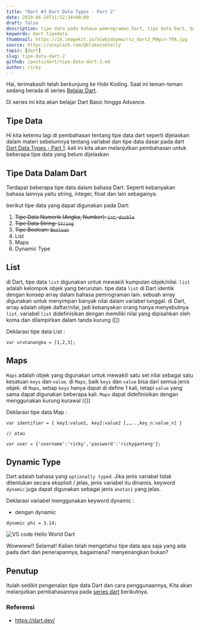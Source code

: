 ```yaml
---
title: "Dart #3 Dart Data Types - Part 2"
date: 2020-06-18T11:52:34+00:00
draft: false
description: tipe data pada bahasa pemrograman Dart, tipe data Dart, boolean, string, Double Dart
keywords: dart tipedata
thumbnail: https://ik.imagekit.io/hiwbjdxpmw/rsz_dart2_M9gcn-7PA.jpg
source: https://unsplash.com/@blakeconnally
topic: [dart]
slug: tipe-data-dart-2
github: /posts/dart/tipe-data-dart-2.md
author: ricky
---
```


Hai, terimakasih telah berkunjung ke Hobi Koding. Saat ini teman-teman sedang berada di series [Belajar Dart](https://hobikoding.com/series/dart/).

Di series ini kita akan belajar Dart Basic hingga Advance.


## Tipe Data


Hi kita ketemu lagi di pembahasan tentang tipe data dart seperti dijelaskan dalam materi sebelumnya tentang variabel dan tipe data dasar pada dart [Dart Data Types - Part 1](https://hobikoding.com//tipe-data-dart-1/). kali ini kita akan melanjutkan pembahasan untuk beberapa tipe data yang belum dijelaskan

## Tipe Data Dalam Dart

Terdapat beberapa tipe data dalam bahasa Dart. Seperti kebanyakan bahasa lainnya yaitu string, integer, float dan lain sebagainya.

berikut tipe data yang dapat digunakan pada Dart:

1. ~~Tipe Data Numerik (Angka, Number): `int`, `double`~~
2. ~~Tipe Data String: `String`~~
3. ~~Tipe Boolean: `Boolean`~~
4. List
5. Maps
6. Dynamic Type

## List


di Dart, tipe data `list` digunakan untuk mewakili kumpulan objek/nilai. `list` adalah kelompok objek yang berurutan. tipe data `list` di Dart identik dengan konsep array dalam bahasa pemrograman lain. sebuah array digunakan untuk menyimpan banyak nilai dalam variabel tunggal. di Dart, array adalah objek daftar/nilai, jadi kebanyakan orang hanya menyebutnya `list`. variabel `list` didefinisikan dengan memiliki nilai yang dipisahkan oleh koma dan dilampirkan dalam tanda kurung ([])

Deklarasi tipe data List :

```
var urutanangka = [1,2,3];
```


## Maps

`Maps` adalah objek yang digunakan untuk mewakili satu set nilai sebagai satu kesatuan `keys` dan `value`. di `Maps`, baik `keys` dan `value` bisa dari semua jenis objek. di `Maps`, setiap `keys` hanya dapat di define 1 kali, tetapi `value` yang sama dapat digunakan beberapa kali. `Maps` dapat didefinisikan dengan menggunakan kurung kurawal ({})

Deklarasi tipe data Map :

```
var identifier = { key1:value1, key2:value2 [,…..,key_n:value_n] }

// atau

var user = {'username':'ricky','password':'rickyganteng'};

```

## Dynamic Type

Dart adalah bahasa yang `optionally typed`. Jika jenis variabel tidak ditentukan secara eksplisit / jelas, jenis variabel itu dinamis. keyword `dynamic` juga dapat digunakan sebagai jenis `anotasi` yang jelas.

Deklarasi variabel menggunakan keyword dynamic :

- dengan dynamic
```
dynamic phi = 3.14;
```

<!-- 

## Runes

`Maps` adalah objek yang digunakan untuk mewakili satu set nilai sebagai satu kesatuan `keys` dan `value`. di `Maps`, baik `keys` dan `value` bisa dari semua jenis objek. di `Maps`, setiap `keys` hanya dapat di define 1 kali, tetapi `value` yang sama dapat digunakan beberapa kali. `Maps` dapat didefinisikan dengan menggunakan kurung kurawal ({})

Deklarasi tipe data Map :

```
var identifier = { key1:value1, key2:value2 [,…..,key_n:value_n] }

// atau

var user = {'username':'ricky','password':'rickyganteng'};

```


## Symbols

`Symbol` digunakan  untuk  mengacu kepada sebuah operator atau identier dalam program Dart. `Symbols` adalah cara untuk menyimpan hubungan antara string yang dapat dibaca manusia dan string yang dioptimalkan untuk digunakan oleh komputer. umumnya digunakan dalam `APIs` yang mengacu ke identifier berdasarkan nama, karena nama identifier dapat berubah tapi tidak dengan identifier `Symbols`


Deklarasi tipe data Map :

```
var identifier = { key1:value1, key2:value2 [,…..,key_n:value_n] }

// atau

var user = {'username':'ricky','password':'rickyganteng'};

``` -->




![VS code Hello World Dart](https://images.unsplash.com/photo-1527269534026-c86f4009eace?ixlib=rb-1.2.1&ixid=eyJhcHBfaWQiOjEyMDd9&auto=format&fit=crop&w=800&q=80)

Wowwww!! Selamat! Kalian telah mengetahui tipe data apa saja yang ada pada dart dan penerapannya, bagaimana? menyenangkan bukan?

## Penutup

Itulah sedikit pengenalan tipe data Dart dan cara penggunaannya, Kita akan melanjutkan pembahasannya pada [series dart](https://hobikoding.com/series/dart/) berikutnya.

### Referensi

- https://dart.dev/

